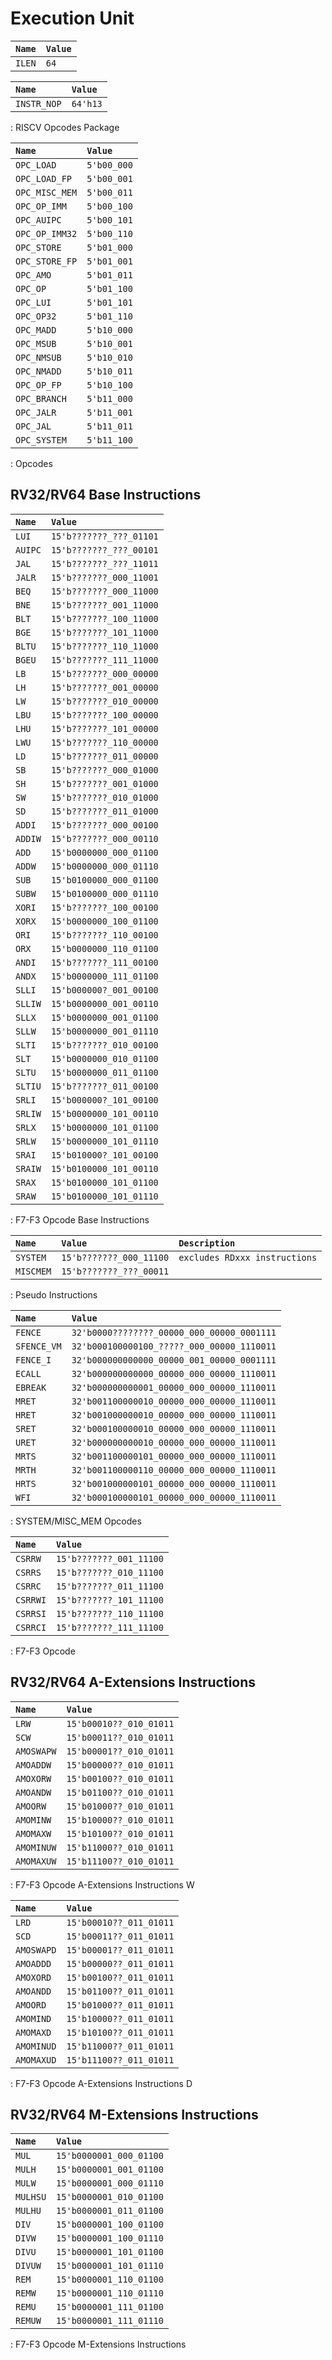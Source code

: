 # Execution Unit

| `Name` | `Value` |
| :----- | :------ |
| `ILEN` | `64`    |

| `Name`      | `Value`  |
| :---------- | :------- |
| `INSTR_NOP` | `64'h13` |
: RISCV Opcodes Package

| `Name`         | `Value`     |
| :------------- | :---------- |
| `OPC_LOAD`     | `5'b00_000` |
| `OPC_LOAD_FP`  | `5'b00_001` |
| `OPC_MISC_MEM` | `5'b00_011` |
| `OPC_OP_IMM`   | `5'b00_100` |
| `OPC_AUIPC`    | `5'b00_101` |
| `OPC_OP_IMM32` | `5'b00_110` |
| `OPC_STORE`    | `5'b01_000` |
| `OPC_STORE_FP` | `5'b01_001` |
| `OPC_AMO`      | `5'b01_011` |
| `OPC_OP`       | `5'b01_100` |
| `OPC_LUI`      | `5'b01_101` |
| `OPC_OP32`     | `5'b01_110` |
| `OPC_MADD`     | `5'b10_000` |
| `OPC_MSUB`     | `5'b10_001` |
| `OPC_NMSUB`    | `5'b10_010` |
| `OPC_NMADD`    | `5'b10_011` |
| `OPC_OP_FP`    | `5'b10_100` |
| `OPC_BRANCH`   | `5'b11_000` |
| `OPC_JALR`     | `5'b11_001` |
| `OPC_JAL`      | `5'b11_011` |
| `OPC_SYSTEM`   | `5'b11_100` |
: Opcodes

## RV32/RV64 Base Instructions

| `Name`  | `Value`                 |
| :------ | :---------------------- |
| `LUI`   | `15'b???????_???_01101` |
| `AUIPC` | `15'b???????_???_00101` |
| `JAL`   | `15'b???????_???_11011` |
| `JALR`  | `15'b???????_000_11001` |
| `BEQ`   | `15'b???????_000_11000` |
| `BNE`   | `15'b???????_001_11000` |
| `BLT`   | `15'b???????_100_11000` |
| `BGE`   | `15'b???????_101_11000` |
| `BLTU`  | `15'b???????_110_11000` |
| `BGEU`  | `15'b???????_111_11000` |
| `LB`    | `15'b???????_000_00000` |
| `LH`    | `15'b???????_001_00000` |
| `LW`    | `15'b???????_010_00000` |
| `LBU`   | `15'b???????_100_00000` |
| `LHU`   | `15'b???????_101_00000` |
| `LWU`   | `15'b???????_110_00000` |
| `LD`    | `15'b???????_011_00000` |
| `SB`    | `15'b???????_000_01000` |
| `SH`    | `15'b???????_001_01000` |
| `SW`    | `15'b???????_010_01000` |
| `SD`    | `15'b???????_011_01000` |
| `ADDI`  | `15'b???????_000_00100` |
| `ADDIW` | `15'b???????_000_00110` |
| `ADD`   | `15'b0000000_000_01100` |
| `ADDW`  | `15'b0000000_000_01110` |
| `SUB`   | `15'b0100000_000_01100` |
| `SUBW`  | `15'b0100000_000_01110` |
| `XORI`  | `15'b???????_100_00100` |
| `XORX`  | `15'b0000000_100_01100` |
| `ORI`   | `15'b???????_110_00100` |
| `ORX`   | `15'b0000000_110_01100` |
| `ANDI`  | `15'b???????_111_00100` |
| `ANDX`  | `15'b0000000_111_01100` |
| `SLLI`  | `15'b000000?_001_00100` |
| `SLLIW` | `15'b0000000_001_00110` |
| `SLLX`  | `15'b0000000_001_01100` |
| `SLLW`  | `15'b0000000_001_01110` |
| `SLTI`  | `15'b???????_010_00100` |
| `SLT`   | `15'b0000000_010_01100` |
| `SLTU`  | `15'b0000000_011_01100` |
| `SLTIU` | `15'b???????_011_00100` |
| `SRLI`  | `15'b000000?_101_00100` |
| `SRLIW` | `15'b0000000_101_00110` |
| `SRLX`  | `15'b0000000_101_01100` |
| `SRLW`  | `15'b0000000_101_01110` |
| `SRAI`  | `15'b010000?_101_00100` |
| `SRAIW` | `15'b0100000_101_00110` |
| `SRAX`  | `15'b0100000_101_01100` |
| `SRAW`  | `15'b0100000_101_01110` |
: F7-F3 Opcode Base Instructions

| `Name`    | `Value`                 | `Description`                 |
| :-------- | :---------------------- | :---------------------------- |
| `SYSTEM`  | `15'b???????_000_11100` | `excludes RDxxx instructions` |
| `MISCMEM` | `15'b???????_???_00011` |                               |
: Pseudo Instructions

| `Name`      | `Value`                                    |
| :---------- | :----------------------------------------- |
| `FENCE`     | `32'b0000????????_00000_000_00000_0001111` |
| `SFENCE_VM` | `32'b000100000100_?????_000_00000_1110011` |
| `FENCE_I`   | `32'b000000000000_00000_001_00000_0001111` |
| `ECALL`     | `32'b000000000000_00000_000_00000_1110011` |
| `EBREAK`    | `32'b000000000001_00000_000_00000_1110011` |
| `MRET`      | `32'b001100000010_00000_000_00000_1110011` |
| `HRET`      | `32'b001000000010_00000_000_00000_1110011` |
| `SRET`      | `32'b000100000010_00000_000_00000_1110011` |
| `URET`      | `32'b000000000010_00000_000_00000_1110011` |
| `MRTS`      | `32'b001100000101_00000_000_00000_1110011` |
| `MRTH`      | `32'b001100000110_00000_000_00000_1110011` |
| `HRTS`      | `32'b001000000101_00000_000_00000_1110011` |
| `WFI`       | `32'b000100000101_00000_000_00000_1110011` |
: SYSTEM/MISC_MEM Opcodes

| `Name`   | `Value`                 |
| :------- | :---------------------- |
| `CSRRW`  | `15'b???????_001_11100` |
| `CSRRS`  | `15'b???????_010_11100` |
| `CSRRC`  | `15'b???????_011_11100` |
| `CSRRWI` | `15'b???????_101_11100` |
| `CSRRSI` | `15'b???????_110_11100` |
| `CSRRCI` | `15'b???????_111_11100` |
: F7-F3 Opcode

## RV32/RV64 A-Extensions Instructions

| `Name`     | `Value`                 |
| :--------- | :---------------------- |
| `LRW`      | `15'b00010??_010_01011` |
| `SCW`      | `15'b00011??_010_01011` |
| `AMOSWAPW` | `15'b00001??_010_01011` |
| `AMOADDW`  | `15'b00000??_010_01011` |
| `AMOXORW`  | `15'b00100??_010_01011` |
| `AMOANDW`  | `15'b01100??_010_01011` |
| `AMOORW`   | `15'b01000??_010_01011` |
| `AMOMINW`  | `15'b10000??_010_01011` |
| `AMOMAXW`  | `15'b10100??_010_01011` |
| `AMOMINUW` | `15'b11000??_010_01011` |
| `AMOMAXUW` | `15'b11100??_010_01011` |
: F7-F3 Opcode A-Extensions Instructions W

| `Name`     | `Value`                 |
| :--------- | :---------------------- |
| `LRD`      | `15'b00010??_011_01011` |
| `SCD`      | `15'b00011??_011_01011` |
| `AMOSWAPD` | `15'b00001??_011_01011` |
| `AMOADDD`  | `15'b00000??_011_01011` |
| `AMOXORD`  | `15'b00100??_011_01011` |
| `AMOANDD`  | `15'b01100??_011_01011` |
| `AMOORD`   | `15'b01000??_011_01011` |
| `AMOMIND`  | `15'b10000??_011_01011` |
| `AMOMAXD`  | `15'b10100??_011_01011` |
| `AMOMINUD` | `15'b11000??_011_01011` |
| `AMOMAXUD` | `15'b11100??_011_01011` |
: F7-F3 Opcode A-Extensions Instructions D

## RV32/RV64 M-Extensions Instructions

| `Name`   | `Value`                 |
| :------- | :---------------------- |
| `MUL`    | `15'b0000001_000_01100` |
| `MULH`   | `15'b0000001_001_01100` |
| `MULW`   | `15'b0000001_000_01110` |
| `MULHSU` | `15'b0000001_010_01100` |
| `MULHU`  | `15'b0000001_011_01100` |
| `DIV`    | `15'b0000001_100_01100` |
| `DIVW`   | `15'b0000001_100_01110` |
| `DIVU`   | `15'b0000001_101_01100` |
| `DIVUW`  | `15'b0000001_101_01110` |
| `REM`    | `15'b0000001_110_01100` |
| `REMW`   | `15'b0000001_110_01110` |
| `REMU`   | `15'b0000001_111_01100` |
| `REMUW`  | `15'b0000001_111_01110` |
: F7-F3 Opcode M-Extensions Instructions

